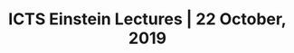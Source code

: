 ---
image_path: /gallery-images/6.webp
title: "ICTS Einstein Lectures | 22 October, 2019"
description: "*Prof. G Srinivasan* present a talk on **Millisecond Pulsars - The Born-again pulsars** at IIT Madras, conducted and coordinated by Horizon."
weight: 6 
---